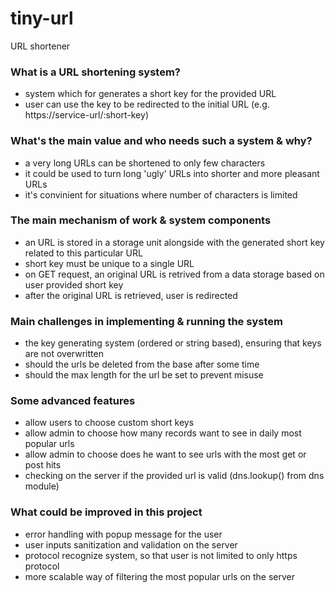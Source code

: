 # tiny-url
URL shortener

### What is a URL shortening system?

- system which for generates a short key for the provided URL
- user can use the key to be redirected to the initial URL (e.g. https://service-url/:short-key)

### What's the main value and who needs such a system & why?

- a very long URLs can be shortened to only few characters
- it could be used to turn long 'ugly' URLs into shorter and more pleasant URLs
- it's convinient for situations where number of characters is limited

### The main mechanism of work & system components

- an URL is stored in a storage unit alongside with the generated short key related to this particular URL
- short key must be unique to a single URL
- on GET request, an original URL is retrived from a data storage based on user provided short key
- after the original URL is retrieved, user is redirected

### Main challenges in implementing & running the system

- the key generating system (ordered or string based), ensuring that keys are not overwritten
- should the urls be deleted from the base after some time
- should the max length for the url be set to prevent misuse

### Some advanced features

- allow users to choose custom short keys
- allow admin to choose how many records want to see in daily most popular urls
- allow admin to choose does he want to see urls with the most get or post hits
- checking on the server if the provided url is valid (dns.lookup() from dns module) 

### What could be improved in this project

- error handling with popup message for the user
- user inputs sanitization and validation on the server
- protocol recognize system, so that user is not limited to only https protocol
- more scalable way of filtering the most popular urls on the server
